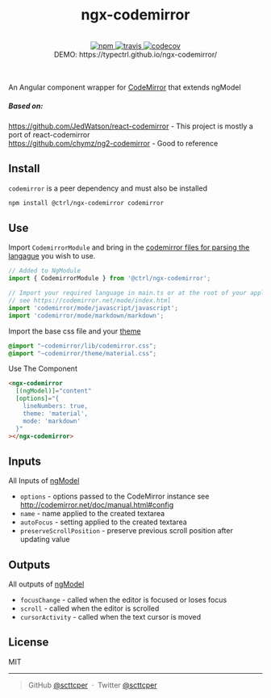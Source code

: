 <div align="center">
  <h1>ngx-codemirror</h1>
  <br>
  <a href="https://www.npmjs.com/package/@ctrl/ngx-codemirror">
    <img src="https://badge.fury.io/js/%40ctrl%2Fngx-codemirror.svg" alt="npm">
  </a> 
  <a href="https://travis-ci.org/TypeCtrl/ngx-codemirror">
    <img src="https://travis-ci.org/TypeCtrl/ngx-codemirror.svg?branch=master" alt="travis">
  </a> 
  <a href="https://codecov.io/github/typectrl/ngx-codemirror">
    <img src="https://img.shields.io/codecov/c/github/typectrl/ngx-codemirror.svg" alt="codecov">
  </a>
  <br>
  DEMO: https://typectrl.github.io/ngx-codemirror/
</div>
<br>
<br>

An Angular component wrapper for [CodeMirror](https://codemirror.net/) that extends ngModel  
##### Based on:
https://github.com/JedWatson/react-codemirror - This project is mostly a port of react-codemirror  
https://github.com/chymz/ng2-codemirror - Good to reference  

## Install
`codemirror` is a peer dependency and must also be installed  
```sh
npm install @ctrl/ngx-codemirror codemirror
```

## Use
Import `CodemirrorModule` and bring in the [codemirror files for parsing the langague](https://codemirror.net/mode/index.html) you wish to use.
```ts
// Added to NgModule
import { CodemirrorModule } from '@ctrl/ngx-codemirror';

// Import your required language in main.ts or at the root of your application
// see https://codemirror.net/mode/index.html
import 'codemirror/mode/javascript/javascript';
import 'codemirror/mode/markdown/markdown';
```

Import the base css file and your [theme](https://codemirror.net/demo/theme.html)
```scss
@import "~codemirror/lib/codemirror.css";
@import "~codemirror/theme/material.css";
```

Use The Component
```html
<ngx-codemirror 
  [(ngModel)]="content" 
  [options]="{
    lineNumbers: true,
    theme: 'material',
    mode: 'markdown'
  }"
></ngx-codemirror>
```

## Inputs
All Inputs of [ngModel](https://angular.io/api/forms/NgModel#inputs)  
* `options` - options passed to the CodeMirror instance see http://codemirror.net/doc/manual.html#config
* `name` - name applied to the created textarea
* `autoFocus` - setting applied to the created textarea
* `preserveScrollPosition` - preserve previous scroll position after updating value

## Outputs
All outputs of [ngModel](https://angular.io/api/forms/NgModel#outputs)  
* `focusChange` - called when the editor is focused or loses focus
* `scroll` - called when the editor is scrolled
* `cursorActivity` - called when the text cursor is moved

## License
MIT

---

> GitHub [@scttcper](https://github.com/scttcper) &nbsp;&middot;&nbsp;
> Twitter [@scttcper](https://twitter.com/scttcper)
